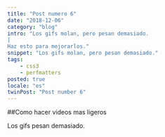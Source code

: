 ```yaml
---
title: "Post numero 6"
date: "2018-12-06"
category: "blog"
intro: "Los gifs molan, pero pesan demasiado.
|
Haz esto para mejorarlos."
snippet: "Los gifs molan, pero pesan demasiado."
tags:
    - css3
    - perfmatters
posted: true
locale: "es"
twinPost: "Post number 6"
---
```


##Como hacer videos mas ligeros

Los gifs pesan demasiado.